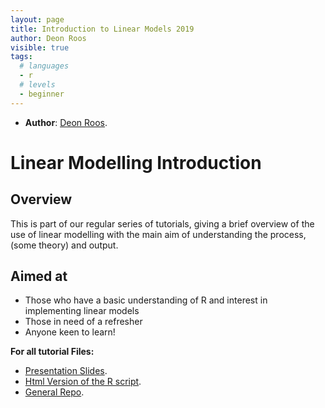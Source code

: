 ```yaml
---
layout: page
title: Introduction to Linear Models 2019
author: Deon Roos
visible: true
tags:
  # languages
  - r
  # levels
  - beginner
---
```

<!-- change visible to true if you want it on the site -->

 - **Author**: [Deon Roos](https://www.researchgate.net/profile/Deon_Roos).

# Linear Modelling Introduction

## Overview
This is part of our regular series of tutorials, giving a brief overview of the use of linear modelling with the main aim of understanding the process,(some theory) and output.

## Aimed at
- Those who have a basic understanding of R and interest in implementing linear models
- Those in need of a refresher
- Anyone keen to learn! 


**For all tutorial Files:**

* [Presentation Slides](https://docs.google.com/presentation/d/1U0kqVHngWSR7zhjcrJZzHz04eebsxwCraC8G78Sm9w4/edit?usp=sharing).  
* [Html Version of the R script](http://htmlpreview.github.com/?https://github.com/AberdeenStudyGroup/studyGroup/blob/gh-pages/lessons/SG-T14-Linear%20Models%202019/Linear_model.html).
* [General Repo](https://github.com/AberdeenStudyGroup/studyGroup/tree/gh-pages/lessons/SG-T14-Linear%20Models%202019).
